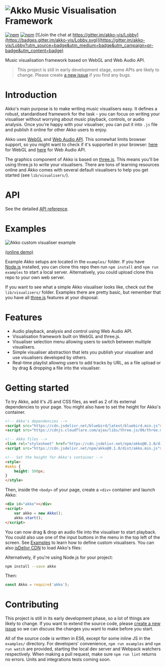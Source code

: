 # ![Akko Music Visualisation Framework](https://s3-eu-central-1.amazonaws.com/foxypanda-ghost/2017/10/akko.png)

[![npm](https://img.shields.io/npm/v/akko.svg)](https://www.npmjs.com/package/akko)
[![npm](https://img.shields.io/npm/dt/akko.svg)](https://www.npmjs.com/package/akko)
[![Join the chat at https://gitter.im/akko-vis/Lobby](https://badges.gitter.im/akko-vis/Lobby.svg)](https://gitter.im/akko-vis/Lobby?utm_source=badge&utm_medium=badge&utm_campaign=pr-badge&utm_content=badge)

Music visualisation framework based on WebGL and Web Audio API.

> This project is still in early development stage, some APIs are likely to change. Please create [a new issue](https://github.com/TimboKZ/Akko/issues) if you find any bugs.

# Introduction 

Akko's main purpose is to make writing music visualisers easy. It defines a robust, standardised framework for the task - you can focus on writing your visualiser without worrying about music playback, controls, or audio analysis. Once you're happy with your visualiser, you can put it into `.js` file and publish it online for other Akko users to enjoy.

Akko uses [WebGL](https://developer.mozilla.org/en-US/docs/Web/API/WebGL_API) and [Web Audio API](https://developer.mozilla.org/en-US/docs/Web/API/Web_Audio_API). This somewhat limits browser support, so you might want to check if it's supported in your browser: [here](https://caniuse.com/#feat=webgl) for WebGL and [here](http://caniuse.com/#feat=audio-api) for Web Audio API.

The graphics component of Akko is based on [three.js](https://threejs.org/). This means you'll be using three.js to write your visualisers. There are tons of learning resources online and Akko comes with several default visualisers to help you get started (see `lib/visualisers/`).

# API

See the detailed [API reference](https://github.com/TimboKZ/Akko/blob/master/API.md).

# Examples

![Akko custom visualiser example](https://s3-eu-central-1.amazonaws.com/foxypanda-ghost/2017/08/Akko-Custom-Visualiser.png)

[(online demo)](https://demos.kawaiidesu.me/akko/)

Example Akko setups are located in the `examples/` folder. If you have [Node.js](https://nodejs.org/en/) installed, you can clone this repo then run `npm install` and `npm run examples` to start a local server. Alternatively, you could upload clone this repo to your own web server.

If you want to see what a simple Akko visualiser looks like, check out the `lib/visualisers/` folder. Examples there are pretty basic, but remember that you have all [three.js](https://threejs.org/) features at your disposal.

# Features

* Audio playback, analysis and control using Web Audio API.
* Visualisation framework built on WebGL and three.js.
* Visualiser selection menu allowing users to switch between multiple visualisers.
* Simple visualiser abstraction that lets you publish your visualiser and use visualisers developed by others.
* Real-time playlist allowing users to add tracks by URL, as a file upload or by drag & dropping a file into the visualiser. 

# Getting started

To try Akko, add it's JS and CSS files, as well as 2 of its external dependencies to your page. You might also have to set the height for Akko's container.

```html
<!-- Akko's dependencies -->
<script src="https://cdn.jsdelivr.net/bluebird/latest/bluebird.min.js"></script>
<script src="https://cdnjs.cloudflare.com/ajax/libs/three.js/86/three.min.js"></script>

<!-- Akko files -->
<link rel="stylesheet" href="https://cdn.jsdelivr.net/npm/akko@0.1.0/dist/akko.min.css"/>
<script src="https://cdn.jsdelivr.net/npm/akko@0.1.0/dist/akko.min.js"></script>

<!-- Set the height for Akko's container -->
<style>
#akko {
    height: 500px;
}
</style>
```

Then, inside the `<body>` of your page, create a `<div>` container and launch Akko:

```html
<div id="akko"></div>
<script>
    var akko = new Akko();
    akko.start();
</script>
```

You can now drag & drop an audio file into the visualiser to start playback. You could also use one of the input buttons in the menu in the top left of the screen. See [Examples](#examples) to learn how to define custom visualisers. You can also [jsDelivr CDN](https://www.jsdelivr.com/package/npm/akko) to load Akko's files:

Alternatively, if you're using Node.js for your project:

```bash
npm install --save akko
```

Then:

```javascript
const Akko = require('akko');
```

# Contributing

This project is still in its early development phase, so a lot of things are likely to change. If you want to extend the source code, please [create a new issue](https://github.com/TimboKZ/Akko/issues) so we can discuss the changes you want to make before you start.

All of the source code is written in ES6, except for some inline JS in the `examples/` directory. For developers' convenience, `npm run examples` and `npm run watch` are provided, starting the local dev server and Webpack watchers respectively. When making a pull request, make sure `npm run lint` returns no errors. Units and integrations tests coming soon. 
